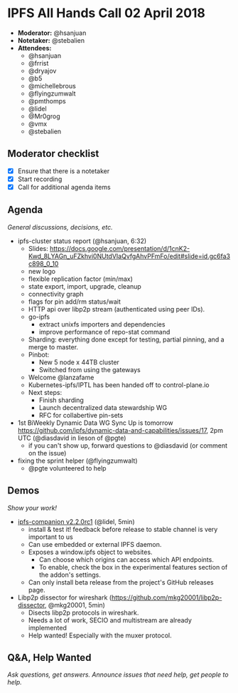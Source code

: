 # IPFS All Hands Call 02 April 2018

- **Moderator:** @hsanjuan
- **Notetaker:** @stebalien
- **Attendees:**
  - @hsanjuan
  - @frrist
  - @dryajov
  - @b5
  - @michellebrous
  - @flyingzumwalt
  - @pmthomps
  - @lidel
  - @Mr0grog
  - @vmx
  - @stebalien

## Moderator checklist

- [x] Ensure that there is a notetaker
- [x] Start recording
- [x] Call for additional agenda items

## Agenda
_General discussions, decisions, etc._
<!-- use this format for all topics, demos, etc. that you add to the agenda: -->
- ipfs-cluster status report (@hsanjuan, 6:32)
    - Slides: https://docs.google.com/presentation/d/1cnK2-Kwd_8LYAGn_uFZkhvi0NUtdVIaQvfgAhvPFmFo/edit#slide=id.gc6fa3c898_0_10
    - new logo
    - flexible replication factor (min/max)
    - state export, import, upgrade, cleanup
    - connectivity graph
    - flags for pin add/rm status/wait
    - HTTP api over libp2p stream (authenticated using peer IDs).
    - go-ipfs
        - extract unixfs importers and dependencies
        - improve performance of repo-stat command
    - Sharding: everything done except for testing, partial pinning, and a merge to master.
    - Pinbot:
        - New 5 node x 44TB cluster
        - Switched from using the gateways
    - Welcome @lanzafame
    - Kubernetes-ipfs/IPTL has been handed off to control-plane.io
    - Next steps:
        - Finish sharding
        - Launch decentralized data stewardship WG
        - RFC for collabertive pin-sets
- 1st BiWeekly Dynamic Data WG Sync Up is tomorrow https://github.com/ipfs/dynamic-data-and-capabilities/issues/17, 2pm UTC (@diasdavid in lieson of @pgte)
    - if you can't show up, forward questions to @diasdavid (or comment on the issue)
- fixing the sprint helper (@flyingzumwalt)
    - @pgte volunteered to help


## Demos
_Show your work!_
- [ipfs-companion v2.2.0rc1](https://github.com/ipfs-shipyard/ipfs-companion/releases/tag/v2.2.0rc1) (@lidel, 5min)
    - install & test it! feedback before release to stable channel is very important to us 
    - Can use embedded or external IPFS daemon.
    - Exposes a window.ipfs object to websites.
        - Can choose which origins can access which API endpoints.
        - To enable, check the box in the experimental features section of the addon's settings.
    - Can only install beta release from the project's GitHub releases page.
- Libp2p dissector for wireshark (https://github.com/mkg20001/libp2p-dissector, @mkg20001, 5min)
    - Disects libp2p protocols in wireshark.
    - Needs a lot of work, SECIO and multistream are already implemented
    - Help wanted! Especially with the muxer protocol.

## Q&A, Help Wanted
_Ask questions, get answers. Announce issues that need help, get people to help._

<!-- After each call, it is the responsibility of the notetaker to save the last version of the notes in a file in ipfs/pm/meeting-notes, by opening a branch and submitting a PR. -->
